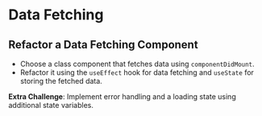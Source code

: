 # Data Fetching

## Refactor a Data Fetching Component

- Choose a class component that fetches data using `componentDidMount`.
- Refactor it using the `useEffect` hook for data fetching and `useState` for storing the fetched data.

**Extra Challenge**: Implement error handling and a loading state using additional state variables.
